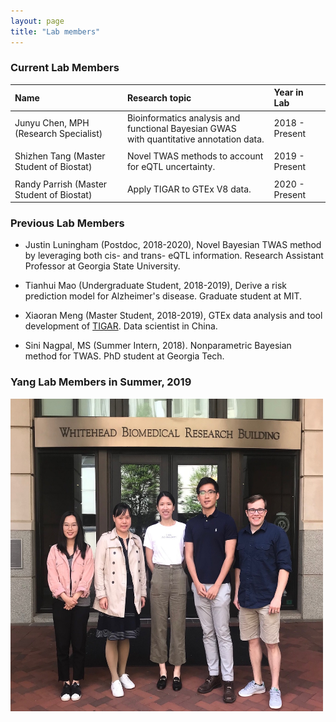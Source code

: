 ```yaml
---
layout: page
title: "Lab members"
---
```



### Current Lab Members

| Name | Research topic | Year in Lab |
| :--- | :---- | :--- |
| Junyu Chen, MPH (Research Specialist) | Bioinformatics analysis and functional Bayesian GWAS <br> with quantitative annotation data. | 2018 - Present| 
| | |  |
| Shizhen Tang (Master Student of Biostat) | Novel TWAS methods to account for eQTL uncertainty. |2019 - Present| 
| | |  |
| Randy Parrish (Master Student of Biostat) | Apply TIGAR to GTEx V8 data. | 2020 - Present| 

### Previous Lab Members

* Justin Luningham (Postdoc, 2018-2020), Novel Bayesian TWAS method by leveraging both cis- and trans- eQTL information. Research Assistant Professor at Georgia State University. 


* Tianhui Mao (Undergraduate Student, 2018-2019), Derive a risk prediction model for Alzheimer's disease. Graduate student at MIT. 


* Xiaoran Meng (Master Student, 2018-2019), GTEx data analysis and tool development of [TIGAR](https://github.com/yanglab-emory/TIGAR). Data scientist in China.


* Sini Nagpal, MS (Summer Intern, 2018). Nonparametric Bayesian method for TWAS. PhD student at Georgia Tech.





### Yang Lab Members in Summer, 2019
<img style="float: center;" src="../assets/YangLab_2019_resize.JPG" width = "500" height = "500">
